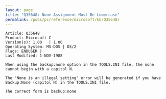 ```yaml
---
layout: page
title: "Q35648: None Assignment Must Be Lowercase"
permalink: /pubs/pc/reference/microsoft/kb/Q35648/
---
```


	Article: Q35648
	Product: Microsoft C
	Version(s): 1.00   | 1.00
	Operating System: MS-DOS | OS/2
	Flags: ENDUSER |
	Last Modified: 1-NOV-1988
	
	When using the backup:none option in the TOOLS.INI file, the none
	cannot begin with a capitol N.
	
	The "None is an illegal setting" error will be generated if you have
	Backup:None (capitol N) in the TOOLS.INI file.
	
	The correct form is backup:none
